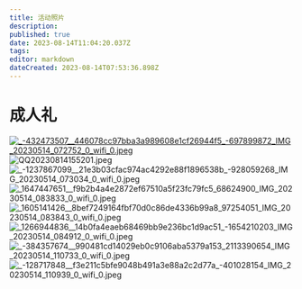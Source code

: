 ```yaml
---
title: 活动照片
description: 
published: true
date: 2023-08-14T11:04:20.037Z
tags: 
editor: markdown
dateCreated: 2023-08-14T07:53:36.898Z
---
```


# 成人礼
<a href="https://www.imagehub.cc/image/rWvmZJ"><img src="https://s1.imagehub.cc/images/2023/08/14/_-432473507__446078cc97bba3a989608e1cf26944f5_-697899872_IMG_20230514_072752_0_wifi_0.jpeg" alt="_-432473507__446078cc97bba3a989608e1cf26944f5_-697899872_IMG_20230514_072752_0_wifi_0.jpeg" border="0" /></a>
<img src="https://s1.imagehub.cc/images/2023/08/14/QQ20230814155201.jpeg" alt="QQ20230814155201.jpeg" border="0" />
<img src="https://s1.imagehub.cc/images/2023/08/14/_-1237867099__21e3b03cfac974ac4292e88f1896538b_-928059268_IMG_20230514_073034_0_wifi_0.jpeg" alt="_-1237867099__21e3b03cfac974ac4292e88f1896538b_-928059268_IMG_20230514_073034_0_wifi_0.jpeg" border="0">
<img src="https://s1.imagehub.cc/images/2023/08/14/_1647447651__f9b2b4a4e2872ef67510a5f23fc79fc5_68624900_IMG_20230514_083833_0_wifi_0.jpeg" alt="_1647447651__f9b2b4a4e2872ef67510a5f23fc79fc5_68624900_IMG_20230514_083833_0_wifi_0.jpeg" border="0">
<img src="https://s1.imagehub.cc/images/2023/08/14/_1605141426__8bef7249164fbf70d0c86de4336b99a8_97254051_IMG_20230514_083843_0_wifi_0.jpeg" alt="_1605141426__8bef7249164fbf70d0c86de4336b99a8_97254051_IMG_20230514_083843_0_wifi_0.jpeg" border="0">
<img src="https://s1.imagehub.cc/images/2023/08/14/_1266944836__14b0fa4eaeb68469bb9e236bc1d9ac51_-1654210203_IMG_20230514_084912_0_wifi_0.jpeg" alt="_1266944836__14b0fa4eaeb68469bb9e236bc1d9ac51_-1654210203_IMG_20230514_084912_0_wifi_0.jpeg" border="0">
<img src="https://s1.imagehub.cc/images/2023/08/14/_-384357674__990481cd14029eb0c9106aba5379a153_2113390654_IMG_20230514_110733_0_wifi_0.jpeg" alt="_-384357674__990481cd14029eb0c9106aba5379a153_2113390654_IMG_20230514_110733_0_wifi_0.jpeg" border="0">
<img src="https://s1.imagehub.cc/images/2023/08/14/_-128717848__f3e211c5bfe9048b491a3e88a2c2d77a_-401028154_IMG_20230514_110939_0_wifi_0.jpeg" alt="_-128717848__f3e211c5bfe9048b491a3e88a2c2d77a_-401028154_IMG_20230514_110939_0_wifi_0.jpeg" border="0">